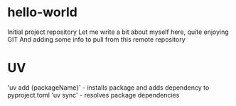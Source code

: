 # hello-world
Initial project repository
Let me write a bit about myself here, quite enjoying GIT
And adding some info to pull from this remote repository

# UV
'uv add {packageName}' - installs package and adds dependency to pyproject.toml
'uv sync' - resolves package dependencies